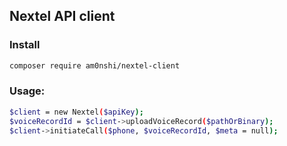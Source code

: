 ## Nextel API client

### Install
```bash
composer require am0nshi/nextel-client
```

### Usage:
```bash
$client = new Nextel($apiKey); 
$voiceRecordId = $client->uploadVoiceRecord($pathOrBinary);
$client->initiateCall($phone, $voiceRecordId, $meta = null);
```
